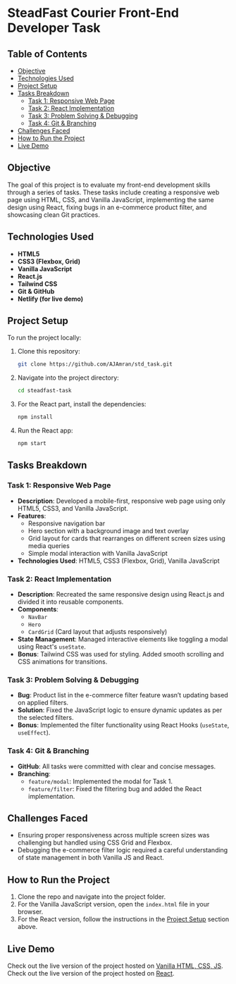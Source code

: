 # SteadFast Courier Front-End Developer Task

## Table of Contents
- [Objective](#objective)
- [Technologies Used](#technologies-used)
- [Project Setup](#project-setup)
- [Tasks Breakdown](#tasks-breakdown)
  - [Task 1: Responsive Web Page](#task-1-responsive-web-page)
  - [Task 2: React Implementation](#task-2-react-implementation)
  - [Task 3: Problem Solving & Debugging](#task-3-problem-solving--debugging)
  - [Task 4: Git & Branching](#task-4-git--branching)
- [Challenges Faced](#challenges-faced)
- [How to Run the Project](#how-to-run-the-project)
- [Live Demo](#live-demo)

## Objective
The goal of this project is to evaluate my front-end development skills through a series of tasks. These tasks include creating a responsive web page using HTML, CSS, and Vanilla JavaScript, implementing the same design using React, fixing bugs in an e-commerce product filter, and showcasing clean Git practices.

## Technologies Used
- **HTML5**
- **CSS3 (Flexbox, Grid)**
- **Vanilla JavaScript**
- **React.js**
- **Tailwind CSS**
- **Git & GitHub**
- **Netlify (for live demo)**

## Project Setup
To run the project locally:
1. Clone this repository:
   ```bash
   git clone https://github.com/AJAmran/std_task.git
   ```
2. Navigate into the project directory:
   ```bash
   cd steadfast-task
   ```
3. For the React part, install the dependencies:
   ```bash
   npm install
   ```
4. Run the React app:
   ```bash
   npm start
   ```

## Tasks Breakdown

### Task 1: Responsive Web Page
- **Description**: Developed a mobile-first, responsive web page using only HTML5, CSS3, and Vanilla JavaScript.
- **Features**:
  - Responsive navigation bar
  - Hero section with a background image and text overlay
  - Grid layout for cards that rearranges on different screen sizes using media queries
  - Simple modal interaction with Vanilla JavaScript
- **Technologies Used**: HTML5, CSS3 (Flexbox, Grid), Vanilla JavaScript

### Task 2: React Implementation
- **Description**: Recreated the same responsive design using React.js and divided it into reusable components.
- **Components**:
  - `NavBar`
  - `Hero`
  - `CardGrid` (Card layout that adjusts responsively)
- **State Management**: Managed interactive elements like toggling a modal using React's `useState`.
- **Bonus**: Tailwind CSS was used for styling. Added smooth scrolling and CSS animations for transitions.

### Task 3: Problem Solving & Debugging
- **Bug**: Product list in the e-commerce filter feature wasn’t updating based on applied filters.
- **Solution**: Fixed the JavaScript logic to ensure dynamic updates as per the selected filters.
- **Bonus**: Implemented the filter functionality using React Hooks (`useState`, `useEffect`).

### Task 4: Git & Branching
- **GitHub**: All tasks were committed with clear and concise messages.
- **Branching**:
  - `feature/modal`: Implemented the modal for Task 1.
  - `feature/filter`: Fixed the filtering bug and added the React implementation.

## Challenges Faced
- Ensuring proper responsiveness across multiple screen sizes was challenging but handled using CSS Grid and Flexbox.
- Debugging the e-commerce filter logic required a careful understanding of state management in both Vanilla JS and React.

## How to Run the Project
1. Clone the repo and navigate into the project folder.
2. For the Vanilla JavaScript version, open the `index.html` file in your browser.
3. For the React version, follow the instructions in the [Project Setup](#project-setup) section above.

## Live Demo
Check out the live version of the project hosted on [Vanilla HTML, CSS, JS](https://steadfasttask.netlify.app/).
Check out the live version of the project hosted on [React](https://stead-fast-second-task.netlify.app/).
